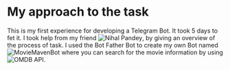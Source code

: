 # My approach to the task

This is my first experience for developing a Telegram Bot. It took 5 days to fet it. I took help from my friend ![Nihal Pandey](https://github.com/neurotoxin5060/), by giving an overview of the process of task. I used the Bot Father Bot to create my own Bot named ![MovieMavenBot](https://t.me/moviemaven456bot) where you can search for the movie information by using ![OMDB API](https://www.omdbapi.com/).
